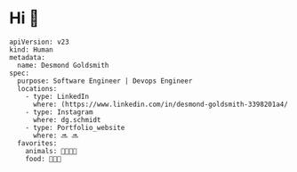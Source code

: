 # Hi 👋

```
apiVersion: v23
kind: Human
metadata:
  name: Desmond Goldsmith
spec:
  purpose: Software Engineer | Devops Engineer
  locations:
    - type: LinkedIn
      where: (https://www.linkedin.com/in/desmond-goldsmith-3398201a4/
    - type: Instagram
      where: dg.schmidt
    - type: Portfolio_website
      where: 🔜 🔜
  favorites:
    animals: 🐶🐱🐻🐜
    food: 🌾🐔🥚
    
```

<!---
Desmondgoldsmith/Desmondgoldsmith is a ✨ special ✨ repository because its `README.md` (this file) appears on your GitHub profile.
You can click the Preview link to take a look at your changes.
--->
